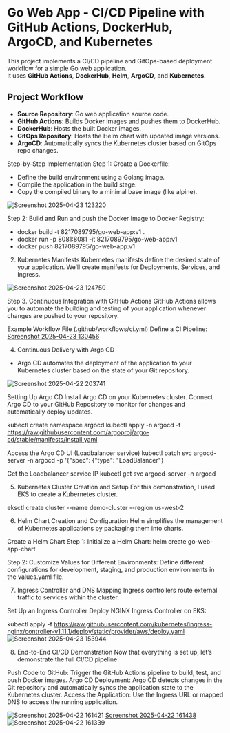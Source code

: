 # Go Web App - CI/CD Pipeline with GitHub Actions, DockerHub, ArgoCD, and Kubernetes

This project implements a CI/CD pipeline and GitOps-based deployment workflow for a simple Go web application.  
It uses **GitHub Actions**, **DockerHub**, **Helm**, **ArgoCD**, and **Kubernetes**.

## Project Workflow

- **Source Repository**: Go web application source code.
- **GitHub Actions**: Builds Docker images and pushes them to DockerHub.
- **DockerHub**: Hosts the built Docker images.
- **GitOps Repository**: Hosts the Helm chart with updated image versions.
- **ArgoCD**: Automatically syncs the Kubernetes cluster based on GitOps repo changes.

Step-by-Step Implementation
Step 1: Create a Dockerfile:

- Define the build environment using a Golang image.
- Compile the application in the build stage.
- Copy the compiled binary to a minimal base image (like alpine).

![Screenshot 2025-04-23 123220](https://github.com/user-attachments/assets/4248c596-fe19-4749-befb-cc742705539d)

Step 2: Build and Run and push the Docker Image to Docker Registry:
- docker build -t 8217089795/go-web-app:v1 .
- docker run -p 8081:8081 -it 8217089795/go-web-app:v1
- docker push 8217089795/go-web-app:v1

2. Kubernetes Manifests
Kubernetes manifests define the desired state of your application. We’ll create manifests for Deployments, Services, and Ingress.

![Screenshot 2025-04-23 124750](https://github.com/user-attachments/assets/aa4103f7-8e20-4d13-af2b-418872f45c80)


Step 3. Continuous Integration with GitHub Actions
GitHub Actions allows you to automate the building and testing of your application whenever changes are pushed to your repository.

Example Workflow File (.github/workflows/ci.yml)
Define a CI Pipeline:
[Screenshot 2025-04-23 130456](https://github.com/user-attachments/assets/9f59c9fb-1cc4-4183-9e87-0f7988a3cba2)

4. Continuous Delivery with Argo CD
- Argo CD automates the deployment of the application to your Kubernetes cluster based on the state of your Git repository.

![Screenshot 2025-04-22 203741](https://github.com/user-attachments/assets/937fe6bd-a6c3-4f4f-b214-989d108d1d2f)

Setting Up Argo CD
Install Argo CD on your Kubernetes cluster.
Connect Argo CD to your GitHub Repository to monitor for changes and automatically deploy updates.

kubectl create namespace argocd
kubectl apply -n argocd -f https://raw.githubusercontent.com/argoproj/argo-cd/stable/manifests/install.yaml

Access the Argo CD UI (Loadbalancer service)
kubectl patch svc argocd-server -n argocd -p '{\"spec\": {\"type\": \"LoadBalancer\"}

Get the Loadbalancer service IP
kubectl get svc argocd-server -n argocd

5. Kubernetes Cluster Creation and Setup
For this demonstration, I used EKS to create a Kubernetes cluster.

eksctl create cluster --name demo-cluster --region us-west-2

6. Helm Chart Creation and Configuration
Helm simplifies the management of Kubernetes applications by packaging them into charts.

Create a Helm Chart
Step 1: Initialize a Helm Chart:
helm create go-web-app-chart

Step 2: Customize Values for Different Environments:
Define different configurations for development, staging, and production environments in the values.yaml file.

7. Ingress Controller and DNS Mapping
Ingress controllers route external traffic to services within the cluster.

Set Up an Ingress Controller
Deploy NGINX Ingress Controller on EKS:

kubectl apply -f https://raw.githubusercontent.com/kubernetes/ingress-nginx/controller-v1.11.1/deploy/static/provider/aws/deploy.yaml
![Screenshot 2025-04-23 153944](https://github.com/user-attachments/assets/772ee407-0974-45e5-ac33-ea8c41cc8a03)

8. End-to-End CI/CD Demonstration
Now that everything is set up, let’s demonstrate the full CI/CD pipeline:

Push Code to GitHub: Trigger the GitHub Actions pipeline to build, test, and push Docker images.
Argo CD Deployment: Argo CD detects changes in the Git repository and automatically syncs the application state to the Kubernetes cluster.
Access the Application: Use the Ingress URL or mapped DNS to access the running application.

![Screenshot 2025-04-22 161421](https://github.com/user-attachments/assets/a932482c-79b0-499a-9aeb-9fcb81e8339c)
[Screenshot 2025-04-22 161438](https://github.com/user-attachments/assets/18b6f343-f3b6-4a03-8ca6-eb3027af001c)
![Screenshot 2025-04-22 161339](https://github.com/user-attachments/assets/653a0f8d-625a-458f-a409-59c7721ce7fc)

















